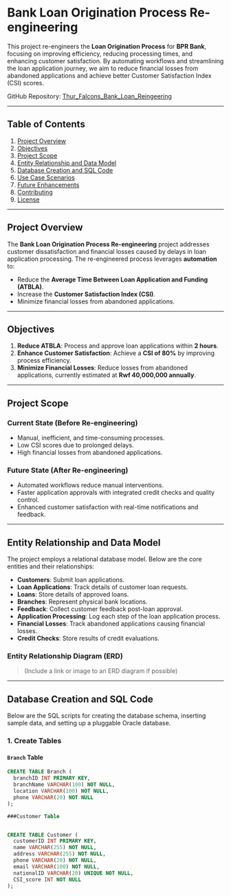 # Bank Loan Origination Process Re-engineering

This project re-engineers the **Loan Origination Process** for **BPR Bank**, focusing on improving efficiency, reducing processing times, and enhancing customer satisfaction. By automating workflows and streamlining the loan application journey, we aim to reduce financial losses from abandoned applications and achieve better Customer Satisfaction Index (CSI) scores.

GitHub Repository: [Thur_Falcons_Bank_Loan_Reingeering](https://github.com/PLSQL-Capstone-Projects-AUCA-2024/Thur_Falcons_Bank_Loan_Reingeering)

---

## Table of Contents
1. [Project Overview](#project-overview)
2. [Objectives](#objectives)
3. [Project Scope](#project-scope)
4. [Entity Relationship and Data Model](#entity-relationship-and-data-model)
5. [Database Creation and SQL Code](#database-creation-and-sql-code)
6. [Use Case Scenarios](#use-case-scenarios)
7. [Future Enhancements](#future-enhancements)
8. [Contributing](#contributing)
9. [License](#license)

---

## Project Overview

The **Bank Loan Origination Process Re-engineering** project addresses customer dissatisfaction and financial losses caused by delays in loan application processing. The re-engineered process leverages **automation** to:
- Reduce the **Average Time Between Loan Application and Funding (ATBLA)**.
- Increase the **Customer Satisfaction Index (CSI)**.
- Minimize financial losses from abandoned applications.

---

## Objectives

1. **Reduce ATBLA**: Process and approve loan applications within **2 hours**.
2. **Enhance Customer Satisfaction**: Achieve a **CSI of 80%** by improving process efficiency.
3. **Minimize Financial Losses**: Reduce losses from abandoned applications, currently estimated at **Rwf 40,000,000 annually**.

---

## Project Scope

### Current State (Before Re-engineering)
- Manual, inefficient, and time-consuming processes.
- Low CSI scores due to prolonged delays.
- High financial losses from abandoned applications.

### Future State (After Re-engineering)
- Automated workflows reduce manual interventions.
- Faster application approvals with integrated credit checks and quality control.
- Enhanced customer satisfaction with real-time notifications and feedback.

---

## Entity Relationship and Data Model

The project employs a relational database model. Below are the core entities and their relationships:

- **Customers**: Submit loan applications.
- **Loan Applications**: Track details of customer loan requests.
- **Loans**: Store details of approved loans.
- **Branches**: Represent physical bank locations.
- **Feedback**: Collect customer feedback post-loan approval.
- **Application Processing**: Log each step of the loan application process.
- **Financial Losses**: Track abandoned applications causing financial losses.
- **Credit Checks**: Store results of credit evaluations.

### Entity Relationship Diagram (ERD)
> (Include a link or image to an ERD diagram if possible)

---

## Database Creation and SQL Code

Below are the SQL scripts for creating the database schema, inserting sample data, and setting up a pluggable Oracle database.

### 1. Create Tables

#### `Branch` Table
```sql
CREATE TABLE Branch (
  branchID INT PRIMARY KEY,
  branchName VARCHAR(100) NOT NULL,
  location VARCHAR(100) NOT NULL,
  phone VARCHAR(20) NOT NULL
);

###Customer Table


CREATE TABLE Customer (
  customerID INT PRIMARY KEY,
  name VARCHAR(255) NOT NULL,
  address VARCHAR(255) NOT NULL,
  phone VARCHAR(20) NOT NULL,
  email VARCHAR(100) NOT NULL,
  nationalID VARCHAR(20) UNIQUE NOT NULL,
  CSI_score INT NOT NULL
);

